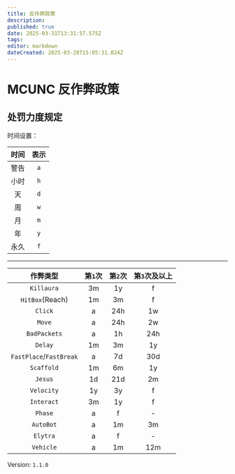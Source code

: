 ```yaml
---
title: 反作弊政策
description: 
published: true
date: 2025-03-31T13:31:57.575Z
tags: 
editor: markdown
dateCreated: 2025-03-28T15:05:31.024Z
---
```


# MCUNC 反作弊政策

## 处罚力度规定

时间设置：

|时间|表示|
|:--:|:--:|
|警告|`a`|
|小时|`h`|
|天|`d`|
|周|`w`|
|月|`m`|
|年|`y`|
|永久|`f`|
---

|作弊类型|第`1`次|第`2`次|第`3`次及以上|
|:--:|:--:|:--:|:--:|
|`Killaura`|3m|1y|f|
|`HitBox`(Reach)|1m|3m|f|
|`Click`|a|24h|1w|
|`Move`|a|24h|2w|
|`BadPackets`|a|1h|24h|
|`Delay`|1m|3m|1y|
|`FastPlace`/`FastBreak`|a|7d|30d|
|`Scaffold`|1m|6m|1y|
|`Jesus`|1d|21d|2m|
|`Velocity`|1y|3y|f|
|`Interact`|3m|1y|f|
|`Phase`|a|f|-|
|`AutoBot`|a|1m|3m|
|`Elytra`|a|f|-|
|`Vehicle`|a|1m|12m|

Version: `1.1.0`
